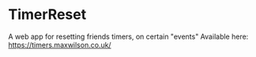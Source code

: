 # TimerReset
A web app for resetting friends timers, on certain "events"
Available here: https://timers.maxwilson.co.uk/
